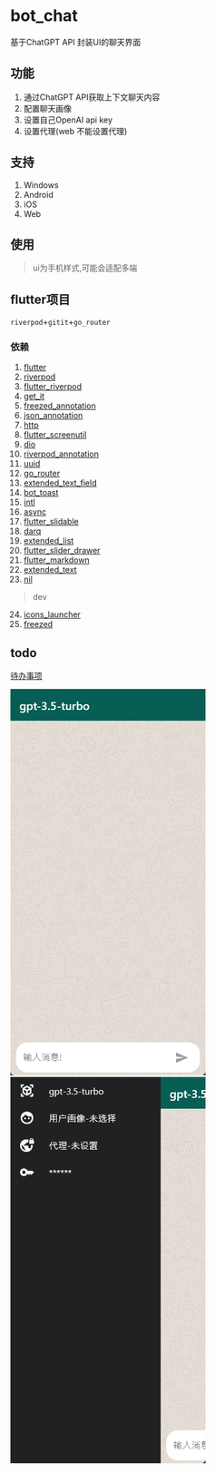 # bot_chat

基于ChatGPT API 封装UI的聊天界面    

## 功能  

 1. 通过ChatGPT API获取上下文聊天内容
 2. 配置聊天画像
 3. 设置自己OpenAI api key
 4. 设置代理(web 不能设置代理)  

## 支持  

1. Windows
2. Android
3. iOS
4. Web  

## 使用
> ui为手机样式,可能会适配多端


## flutter项目

`riverpod`+`gitit`+`go_router`
### 依赖

 1. [flutter](https://flutter.dev/)
 2. [riverpod](https://pub.dev/packages/riverpod)
 3. [flutter_riverpod](https://pub.dev/packages/flutter_riverpod)
 4. [get_it](https://pub.dev/packages/get_it)
 5. [freezed_annotation](https://pub.dev/packages/freezed_annotation)
 6. [json_annotation](https://pub.dev/packages/json_annotation)
 7. [http](https://pub.dev/packages/http)
 8. [flutter_screenutil](https://pub.dev/packages/flutter_screenutil)
 9. [dio](https://pub.dev/packages/dio)
 10. [riverpod_annotation](https://pub.dev/packages/riverpod_annotation)
 11. [uuid](https://pub.dev/packages/uuid)
 12. [go_router](https://pub.dev/packages/go_router)
 13. [extended_text_field](https://pub.dev/packages/extended_text_field)
 14. [bot_toast](https://pub.dev/packages/bot_toast)
 15. [intl](https://pub.dev/packages/intl)
 16. [async](https://pub.dev/packages/async)
 17. [flutter_slidable](https://pub.dev/packages/flutter_slidable)
 18. [darq](https://pub.dev/packages/darq)
 19. [extended_list](https://pub.dev/packages/extended_list)
 20. [flutter_slider_drawer](https://pub.dev/packages/flutter_slider_drawer)
 21. [flutter_markdown](https://pub.dev/packages/flutter_markdown)
 22. [extended_text](https://pub.dev/packages/extended_text)
 23. [nil](https://pub.dev/packages/nil)  

>  dev  

 24. [icons_launcher](https://pub.dev/packages/icons_launcher)
 25. [freezed](https://pub.dev/packages/freezed)



## todo 
[待办事项](https://turquoise-birch-d43.notion.site/for-Bot-Chat-2a7a2dc866fb43bd8d7772e7195cc227)

![main](snapshots/main.png) ![setting](snapshots/setting.png)

